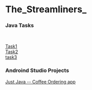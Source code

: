 # The_Streamliners_

<h3>Java Tasks</h3> <br>

[Task1](https://github.com/nisha0324/The_Streamliners_/tree/master/src/Task1)<br>
[Task2](https://github.com/nisha0324/The_Streamliners_/tree/master/src/Task2)<br>
[task3](https://github.com/nisha0324/The_Streamliners_/tree/master/src/Task3)


<h3> Androind Studio Projects </h3>

[Just Java -- Coffee Ordering app](https://github.com/nisha0324/Just-Java)<br>
